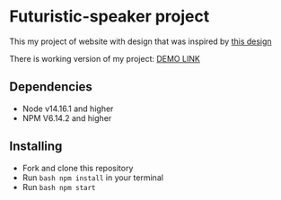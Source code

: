 # Futuristic-speaker project
This my project of website with design that was inspired by [this design](https://www.figma.com/file/Ujp7bCFuvuJlkn8TSbQPSZ/Kickstarter_FE-students?node-id=19655%3A32&mode=dev)

There is working version of my project:
[DEMO LINK](https://rodionsav.github.io/Futuristic-speaker-project/)

## Dependencies
* Node v14.16.1 and higher
* NPM V6.14.2 and higher

## Installing
* Fork and clone this repository
* Run ```bash npm install``` in your terminal
* Run ```bash npm start```
  
